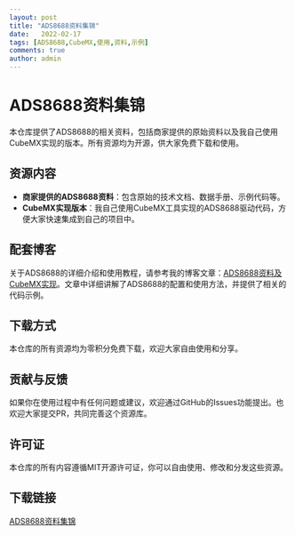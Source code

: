```yaml
---
layout: post
title: "ADS8688资料集锦"
date:   2022-02-17
tags: [ADS8688,CubeMX,使用,资料,示例]
comments: true
author: admin
---
```

# ADS8688资料集锦

本仓库提供了ADS8688的相关资料，包括商家提供的原始资料以及我自己使用CubeMX实现的版本。所有资源均为开源，供大家免费下载和使用。

## 资源内容

- **商家提供的ADS8688资料**：包含原始的技术文档、数据手册、示例代码等。
- **CubeMX实现版本**：我自己使用CubeMX工具实现的ADS8688驱动代码，方便大家快速集成到自己的项目中。

## 配套博客

关于ADS8688的详细介绍和使用教程，请参考我的博客文章：[ADS8688资料及CubeMX实现](https://blog.csdn.net/qq_34022877/article/details/119618586)。文章中详细讲解了ADS8688的配置和使用方法，并提供了相关的代码示例。

## 下载方式

本仓库的所有资源均为零积分免费下载，欢迎大家自由使用和分享。

## 贡献与反馈

如果你在使用过程中有任何问题或建议，欢迎通过GitHub的Issues功能提出。也欢迎大家提交PR，共同完善这个资源库。

## 许可证

本仓库的所有内容遵循MIT开源许可证，你可以自由使用、修改和分发这些资源。

## 下载链接

[ADS8688资料集锦](https://pan.quark.cn/s/be7049932876)
